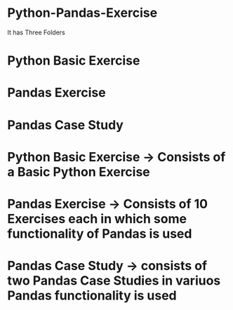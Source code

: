 # Python-Pandas-Exercise
It has Three Folders
# Python Basic Exercise 
# Pandas Exercise 
# Pandas Case Study 

# Python Basic Exercise -> Consists of a Basic Python Exercise 

# Pandas Exercise -> Consists of 10 Exercises each in which some functionality of Pandas is used 

# Pandas Case Study -> consists of two Pandas Case Studies in variuos Pandas functionality is used 
